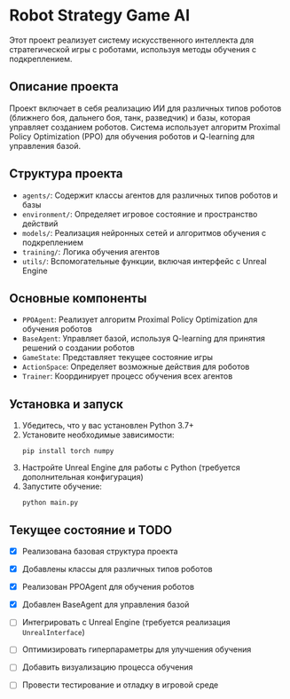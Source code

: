 # Robot Strategy Game AI

Этот проект реализует систему искусственного интеллекта для стратегической игры с роботами, используя методы обучения с подкреплением.

## Описание проекта

Проект включает в себя реализацию ИИ для различных типов роботов (ближнего боя, дальнего боя, танк, разведчик) и базы, которая управляет созданием роботов. Система использует алгоритм Proximal Policy Optimization (PPO) для обучения роботов и Q-learning для управления базой.

## Структура проекта

- `agents/`: Содержит классы агентов для различных типов роботов и базы
- `environment/`: Определяет игровое состояние и пространство действий
- `models/`: Реализация нейронных сетей и алгоритмов обучения с подкреплением
- `training/`: Логика обучения агентов
- `utils/`: Вспомогательные функции, включая интерфейс с Unreal Engine

## Основные компоненты

- `PPOAgent`: Реализует алгоритм Proximal Policy Optimization для обучения роботов
- `BaseAgent`: Управляет базой, используя Q-learning для принятия решений о создании роботов
- `GameState`: Представляет текущее состояние игры
- `ActionSpace`: Определяет возможные действия для роботов
- `Trainer`: Координирует процесс обучения всех агентов

## Установка и запуск

1. Убедитесь, что у вас установлен Python 3.7+
2. Установите необходимые зависимости:
   ```
   pip install torch numpy
   ```
3. Настройте Unreal Engine для работы с Python (требуется дополнительная конфигурация)
4. Запустите обучение:
   ```
   python main.py
   ```

## Текущее состояние и TODO

- [x] Реализована базовая структура проекта
- [x] Добавлены классы для различных типов роботов
- [x] Реализован PPOAgent для обучения роботов
- [x] Добавлен BaseAgent для управления базой
- [ ] Интегрировать с Unreal Engine (требуется реализация `UnrealInterface`)
- [ ] Оптимизировать гиперпараметры для улучшения обучения
- [ ] Добавить визуализацию процесса обучения
- [ ] Провести тестирование и отладку в игровой среде


